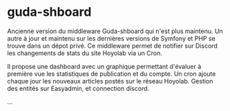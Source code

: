 # guda-shboard

Ancienne version du middleware Guda-shboard qui n'est plus maintenu. Un autre à jour et maintenu sur les dernières versions de Symfony et PHP se trouve dans un dépot privé.
Ce middleware permet de notifier sur Discord les changements de stats du site Hoyolab via un Cron.

Il propose une dashboard avec un graphique permettant d'évaluer à première vue les statistiques de publication et du compte.
Un cron ajoute chaque jour les nouveaux articles postés sur le réseau Hoyolab.
Gestion des entités sur Easyadmin, et connection discord.

...
